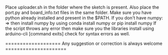 Place uploader.sh in the folder where the sketch is present.
Also place the port.py and board_info.txt files in the same folder. 
Make sure you have python already installed and present in the $PATH.
If you don't have numpy: => then install numpy by using
	conda install numpy
		or
	pip install numpy 
If the script throws any error then make sure you the libraries install using arduino-cli [command exits]
check for syntax errors as well. 

=================== Any suggestion or correction is always welcome =====================

